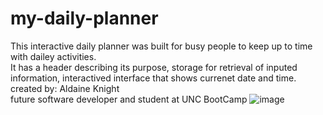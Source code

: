 # my-daily-planner
This interactive daily planner was built for busy people to keep up to time with dailey activities.<br>
It has a header describing its purpose, storage for retrieval of inputed information, interactived interface that shows currenet date and time.
created by: Aldaine Knight<br>
future software developer and student at UNC BootCamp
![image](https://user-images.githubusercontent.com/57713429/120818633-cafaee00-c520-11eb-8312-9f52bcd2a033.png)



